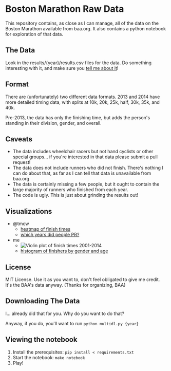 Boston Marathon Raw Data
==================================================

This repository contains, as close as I can manage, all of the data on the Boston Marathon
available from baa.org. It also contains a python notebook for exploration of that data.

The Data
--------------------------------------

Look in the results/{year}/results.csv files for the data. Do something interesting with
it, and make sure you [tell me about it](bill.mill@gmail.com)!

Format
--------------------------------------

There are (unfortunately) two different data formats. 2013 and 2014 have more detailed
timing data, with splits at 10k, 20k, 25k, half, 30k, 35k, and 40k.

Pre-2013, the data has only the finishing time, but adds the person's standing in their
division, gender, and overall.

Caveats
--------------------------------------

* The data includes wheelchair racers but not hand cyclists or other special groups...
if you're interested in that data please submit a pull request!
* The data does not include runners who did not finish. There's nothing I can
do about that, as far as I can tell that data is unavailable from baa.org
* The data is certainly missing a few people, but it ought to contain the large
majority of runners who finished from each year.
* The code is ugly. This is just about grinding the results out!

Visualizations
--------------------------------------

* @tmcw
    * [heatmap of finish times](http://bl.ocks.org/tmcw/11376778/d39142fc73e14097fad33d50e75366d197b6c2a3)
    * [which years did people PR?](http://bl.ocks.org/tmcw/raw/11385055/)
* me
    * ![Violin plot of finish times 2001-2014](https://raw.githubusercontent.com/llimllib/bostonmarathon/master/images/times_violin.png)
    * [histogram of finishers by gender and age](https://pbs.twimg.com/media/BmH86ZHCQAEay54.png:large)


License
--------------------------------------

MIT License. Use it as you want to, don't feel obligated to give me credit. It's the BAA's
data anyway. (Thanks for organizing, BAA)

Downloading The Data
--------------------------------------

I... already did that for you. Why do you want to do that?

Anyway, if you do, you'll want to run `python multidl.py {year}`

Viewing the notebook
--------------------------------------

1. Install the prerequisites: `pip install < requirements.txt`
2. Start the notebook: `make notebook`
3. Play!
